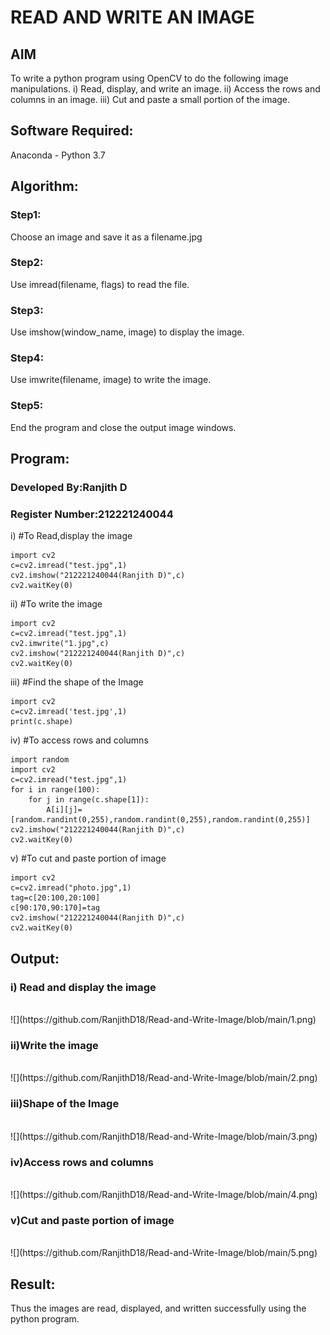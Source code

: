 # READ AND WRITE AN IMAGE
## AIM
To write a python program using OpenCV to do the following image manipulations.
i) Read, display, and write an image.
ii) Access the rows and columns in an image.
iii) Cut and paste a small portion of the image.

## Software Required:
Anaconda - Python 3.7
## Algorithm:
### Step1:
Choose an image and save it as a filename.jpg
### Step2:
Use imread(filename, flags) to read the file.
### Step3:
Use imshow(window_name, image) to display the image.
### Step4:
Use imwrite(filename, image) to write the image.
### Step5:
End the program and close the output image windows.
## Program:
### Developed By:Ranjith D
### Register Number:212221240044
i) #To Read,display the image
```
import cv2
c=cv2.imread("test.jpg",1)
cv2.imshow("212221240044(Ranjith D)",c)
cv2.waitKey(0)
```
ii) #To write the image
```
import cv2
c=cv2.imread("test.jpg",1)
cv2.imwrite("1.jpg",c)
cv2.imshow("212221240044(Ranjith D)",c)
cv2.waitKey(0)
```
iii) #Find the shape of the Image
```
import cv2
c=cv2.imread('test.jpg',1)
print(c.shape)
```
iv) #To access rows and columns

```
import random
import cv2
c=cv2.imread("test.jpg",1)
for i in range(100):
    for j in range(c.shape[1]):
        A[i][j]=[random.randint(0,255),random.randint(0,255),random.randint(0,255)]
cv2.imshow("212221240044(Ranjith D)",c)
cv2.waitKey(0)
```
v) #To cut and paste portion of image
```
import cv2
c=cv2.imread("photo.jpg",1)
tag=c[20:100,20:100]
c[90:170,90:170]=tag
cv2.imshow("212221240044(Ranjith D)",c)
cv2.waitKey(0)
```

## Output:

### i) Read and display the image

<br>
![](https://github.com/RanjithD18/Read-and-Write-Image/blob/main/1.png)
<br>

### ii)Write the image

<br>
![](https://github.com/RanjithD18/Read-and-Write-Image/blob/main/2.png)
<br>

### iii)Shape of the Image

<br>
![](https://github.com/RanjithD18/Read-and-Write-Image/blob/main/3.png)
<br>

### iv)Access rows and columns
<br>
![](https://github.com/RanjithD18/Read-and-Write-Image/blob/main/4.png)
<br>

### v)Cut and paste portion of image
<br>
![](https://github.com/RanjithD18/Read-and-Write-Image/blob/main/5.png)
<br>

## Result:
Thus the images are read, displayed, and written successfully using the python program.


